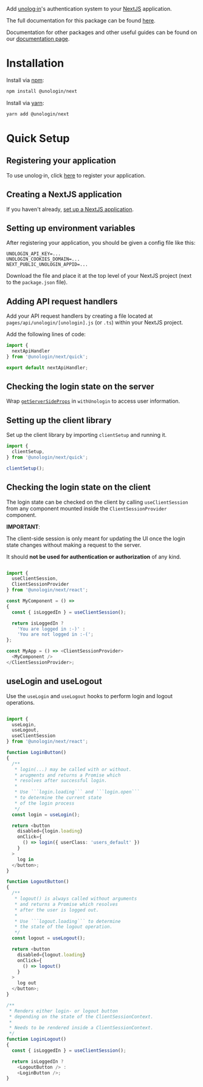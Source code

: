 
Add [unolog·in](https://unolog.in)'s authentication system to your [NextJS](https://nextjs.org/) application. 

The full documentation for this package can be found [here](https://unologin.github.io/unologin/next-sdk).

Documentation for other packages and other useful guides can be found on our [documentation page](https://dashboard.unolog.in/docs).

# Installation

Install via [npm](https://www.npmjs.com/):
```bash 
npm install @unologin/next
``` 
Install via [yarn](https://yarnpkg.com/):
```bash
yarn add @unologin/next
```

# Quick Setup

## Registering your application

To use unolog·in, click [here](https://dashboard.unolog.in/) to register your application. 

## Creating a NextJS application

If you haven't already, [set up a NextJS application](https://nextjs.org/docs/getting-started). 

## Setting up environment variables

After registering your application, you should be given a config file like this:

```config
UNOLOGIN_API_KEY=...
UNOLOGIN_COOKIES_DOMAIN=...
NEXT_PUBLIC_UNOLOGIN_APPID=...
```
Download the file and place it at the top level of your NextJS project (next to the ```package.json``` file).

## Adding API request handlers

Add your API request handlers by creating a file located at ```pages/api/unologin/[unologin].js``` (or ```.ts```) within your NextJS project.

Add the following lines of code: 

```typescript
import {
  nextApiHandler
} from '@unologin/next/quick';

export default nextApiHandler;
```

## Checking the login state on the server

Wrap [```getServerSideProps```](https://nextjs.org/docs/basic-features/data-fetching/get-server-side-props) in ```withUnologin``` to access user information.

## Setting up the client library

Set up the client library by importing ```clientSetup``` and running it.

```javascript
import {
  clientSetup,
} from '@unologin/next/quick';

clientSetup();
```

## Checking the login state on the client

The login state can be checked on the client by calling ```useClientSession``` from any component mounted inside the ```ClientSessionProvider``` component.

**IMPORTANT**: 

The client-side session is only meant for updating the UI once the login state changes without making a request to the server.

It should **not be used for authentication or authorization** of any kind. 

````javascript

import {
  useClientSession,
  ClientSessionProvider
} from '@unologin/next/react';

const MyComponent = () => 
{
  const { isLoggedIn } = useClientSession();

  return isLoggedIn ? 
    'You are logged in :-)' :
    'You are not logged in :-(';
};

const MyApp = () => <ClientSessionProvider>
  <MyComponent />
</ClientSessionProvider>;

````

## useLogin and useLogout

Use the ```useLogin``` and ```useLogout``` hooks to perform login and logout operations.

```typescript 

import {
  useLogin,
  useLogout,
  useClientSession
} from '@unologin/next/react';

function LoginButton()
{
  /**
   * login(...) may be called with or without. 
   * arugments and returns a Promise which 
   * resolves after successful login.
   * 
   * Use ```login.loading``` and ```login.open``` 
   * to determine the current state
   * of the login process 
   */
  const login = useLogin();

  return <button 
    disabled={login.loading}
    onClick={
      () => login({ userClass: 'users_default' })
    }
  >
    log in
  </button>;
}

function LogoutButton()
{
  /**
   * logout() is always called without arguments
   * and returns a Promise which resolves
   * after the user is logged out.
   * 
   * Use ```logout.loading``` to determine
   * the state of the logout operation.
   */
  const logout = useLogout();

  return <button 
    disabled={logout.loading}
    onClick={
      () => logout()
    }
  >
    log out
  </button>;
}

/**
 * Renders either login- or logout button
 * depending on the state of the ClientSessionContext.
 * 
 * Needs to be rendered inside a ClientSessionContext.
 */
function LoginLogout()
{
  const { isLoggedIn } = useClientSession();

  return isLoggedIn ?
    <LogoutButton /> :
    <LoginButton />;
}

``` 
